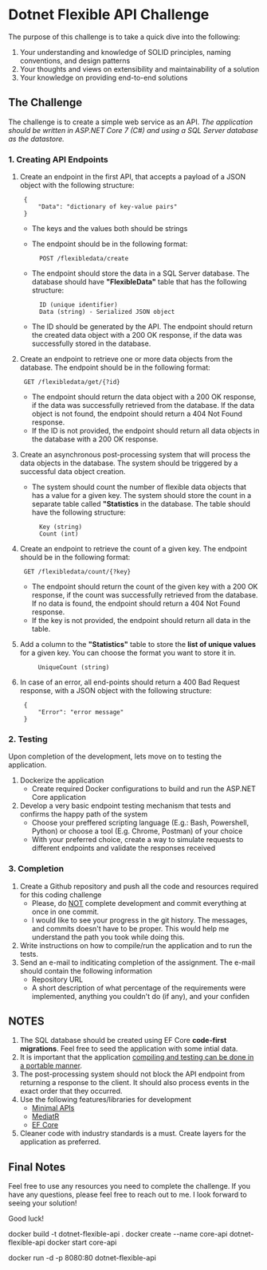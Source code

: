 # Dotnet Flexible API Challenge

The purpose of this challenge is to take a quick dive into the following:

1. Your understanding and knowledge of SOLID principles, naming conventions, and design patterns
2. Your thoughts and views on extensibility and maintainability of a solution
3. Your knowledge on providing end-to-end solutions

## The Challenge

The challenge is to create a simple web service as an API. _The application should be written in ASP.NET Core 7 (C#) and using a SQL Server database as the datastore._

### 1. Creating API Endpoints
1. Create an endpoint in the first API, that accepts a payload of a JSON object with the following structure:

        {
            "Data": "dictionary of key-value pairs"
        }

    - The keys and the values both should be strings
    - The endpoint should be in the following format:

            POST /flexibledata/create
    
    - The endpoint should store the data in a SQL Server database. The database should have **"FlexibleData"** table that has the following structure:

            ID (unique identifier)
            Data (string) - Serialized JSON object

    - The ID should be generated by the API. The endpoint should return the created data object with a 200 OK response, if the data was successfully stored in the database.

2. Create an endpoint to retrieve one or more data objects from the database. The endpoint should be in the following format:

        GET /flexibledata/get/{?id}

    - The endpoint should return the data object with a 200 OK response, if the data was successfully retrieved from the database. If the data object is not found, the endpoint should return a 404 Not Found response.
    - If the ID is not provided, the endpoint should return all data objects in the database with a 200 OK response.

3. Create an asynchronous post-processing system that will process the data objects in the database. The system should be triggered by a successful data object creation.
    - The system should count the number of flexible data objects that has a value for a given key. The system should store the count in a separate table called **"Statistics** in the database. The table should have the following structure:

            Key (string)
            Count (int)
    
4. Create an endpoint to retrieve the count of a given key. The endpoint should be in the following format:

        GET /flexibledata/count/{?key}

    - The endpoint should return the count of the given key with a 200 OK response, if the count was successfully retrieved from the database. If no data is found, the endpoint should return a 404 Not Found response.
    - If the key is not provided, the endpoint should return all data in the table.

5. Add a column to the **"Statistics"** table to store the **list of unique values** for a given key. You can choose the format you want to store it in.

            UniqueCount (string)

6. In case of an error, all end-points should return a 400 Bad Request response, with a JSON object with the following structure:

        {
            "Error": "error message"
        }

### 2. Testing

Upon completion of the development, lets move on to testing the application.
1. Dockerize the application
    - Create required Docker configurations to build and run the ASP.NET Core application
2. Develop a very basic endpoint testing mechanism that tests and confirms the happy path of the system
    - Choose your preffered scripting language (E.g.: Bash, Powershell, Python) or choose a tool (E.g. Chrome, Postman) of your choice
    - With your preferred choice, create a way to simulate requests to different endpoints and validate the responses received

### 3. Completion

1. Create a Github repository and push all the code and resources required for this coding challenge
    - Please, do <u>NOT</u> complete development and commit everything at once in one commit.
    - I would like to see your progress in the git history. The messages, and commits doesn't have to be proper. This would help me understand the path you took while doing this.
2. Write instructions on how to compile/run the application and to run the tests. 
3. Send an e-mail to inditicating completion of the assignment. The e-mail should contain the following information
    - Repository URL
    - A short description of what percentage of the requirements were implemented, anything you couldn't do (if any), and your confiden

## NOTES
1. The SQL database should be created using EF Core **code-first migrations**. Feel free to seed the application with some intial data.
2. It is important that the application <u>compiling and testing can be done in a portable manner</u>.
3. The post-processing system should not block the API endpoint from returning a response to the client. It should also process events in the exact order that they occurred.
4. Use the following features/libraries for development
    - [Minimal APIs](https://learn.microsoft.com/en-us/aspnet/core/fundamentals/minimal-apis?view=aspnetcore-7.0)
    - [MediatR](https://github.com/jbogard/MediatR)
    - [EF Core](https://learn.microsoft.com/en-us/ef/core/)
5. Cleaner code with industry standards is a must. Create layers for the application as preferred.

## Final Notes
Feel free to use any resources you need to complete the challenge. If you have any questions, please feel free to reach out to me. I look forward to seeing your solution!

Good luck!



docker build -t dotnet-flexible-api .
docker create --name core-api dotnet-flexible-api
docker start core-api

docker run -d -p 8080:80 dotnet-flexible-api
